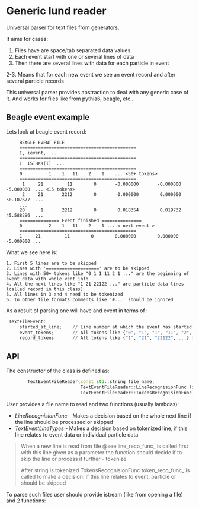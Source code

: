 # Generic lund reader

Universal parser for text files from generators.

It aims for cases:

1. Files have are space/tab separated data values
2. Each event start with one or several lines of data
3. Then there are several lines with data for each particle in event

2-3. Means that for each new event we see an event record and after several particle records

This universal parser provides abstraction to deal with any generic case of it. And works for files like from pythia6, beagle, etc...

## Beagle event example

Lets look at beagle event record:

```
     BEAGLE EVENT FILE
     ============================================
     I, ievent, ...
     ============================================
     I  ISTHKK(I)  ...
     ============================================
     0          1    1   11    2    1    ... <50+ tokens>
     ============================================
      1     21         11        0       -0.000000       -0.000000       -5.000000  ... <15 tokens>
      2     21       2212        0        0.000000        0.000000       50.107677  ...
     ...
     20      1       2212        0        0.018354        0.019732       45.588296  ...
     =============== Event finished ===============
     0          2    1   11    2    1 ... < next event >
     ============================================
     1     21         11        0        0.000000        0.000000       -5.000000 ...

```

What we see here is:

    1. First 5 lines are to be skipped
    2. Lines with '====================' are to be skipped
    3. Lines with 50+ tokens like "0 1 1 11 2 1 ..." are the beginning of event data with whole vent info
    4. All the next lines like "1 21 22122 ..." are particle data lines (called record in this class)
    5. All lines in 3 and 4 need to be tokenized
    6. In other file formats comments like '#...' should be ignored

As a result of parsing one will have and event in terms of :

```python
 TextFileEvent:
     started_at_line;    // Line number at which the event has started
     event_tokens;       // All tokens like {"0", "1", "1", "11", "2", "1", ...} from 'event' related line/s
     record_tokens       // All tokens like {"1", "21", "22122", ...} from each particle or 'record' lines
```

## API

The constructor of the class is defined as:

```cpp
        TextEventFileReader(const std::string file_name,
                            TextEventFileReader::LineRecognisionFunc line_reco_func,
                            TextEventFileReader::TokensRecognisionFunc token_reco_func)
```

User provides a file name to read and two functions (usually lambdas):

* *LineRecognisionFunc* - Makes a decision based on the whole next line if the line should be processed or skipped
* *TextEventLineTypes* -  Makes a decision based on tokenized line, if this line relates to event data or individual particle data

> When a new line is read from file @see line_reco_func_ is called first with this line given as a parameter
> the function should decide if to skip the line or process it further - tokenize
>
> After string is tokenized TokensRecognisionFunc token_reco_func_ is called to make a decision:
> if this line relates to event, particle or should be skipped

To parse such files user should provide istream (like from opening a file) and 2 functions:

